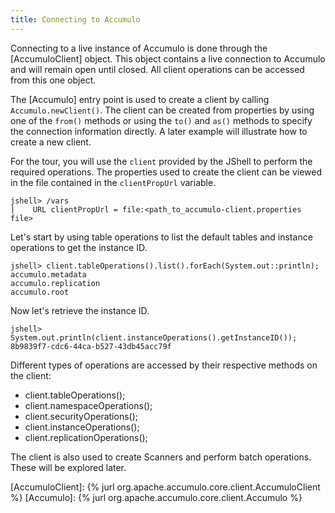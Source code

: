 ```yaml
---
title: Connecting to Accumulo
---
```


Connecting to a live instance of Accumulo is done through the [AccumuloClient] object.  This object
contains a live connection to Accumulo and will remain open until closed.  All client operations
can be accessed from this one object.

The [Accumulo] entry point is used to create a client by calling ```Accumulo.newClient()```.  The
client can be created from properties by using one of the ```from()``` methods or using the
```to()``` and ```as()``` methods to specify the connection information directly. A later example
will illustrate how to create a new client.

For the tour, you will use the ```client``` provided by the JShell to perform the required operations.
The properties used to create the client can be viewed in the file contained in the `clientPropUrl`
variable.

```
jshell> /vars
|    URL clientPropUrl = file:<path_to_accumulo-client.properties file>
```

Let's start by using table operations to list the default tables and instance operations to get
the instance ID.

```
jshell> client.tableOperations().list().forEach(System.out::println);
accumulo.metadata
accumulo.replication
accumulo.root
```

Now let's retrieve the instance ID.

```
jshell> System.out.println(client.instanceOperations().getInstanceID());
8b9839f7-cdc6-44ca-b527-43db45acc79f
```

Different types of operations are accessed by their respective methods on the client:

* client.tableOperations();
* client.namespaceOperations();
* client.securityOperations();
* client.instanceOperations();
* client.replicationOperations();


The client is also used to create Scanners and perform batch operations.  These will be
explored later.

[AccumuloClient]: {% jurl org.apache.accumulo.core.client.AccumuloClient %}
[Accumulo]: {% jurl org.apache.accumulo.core.client.Accumulo %}
